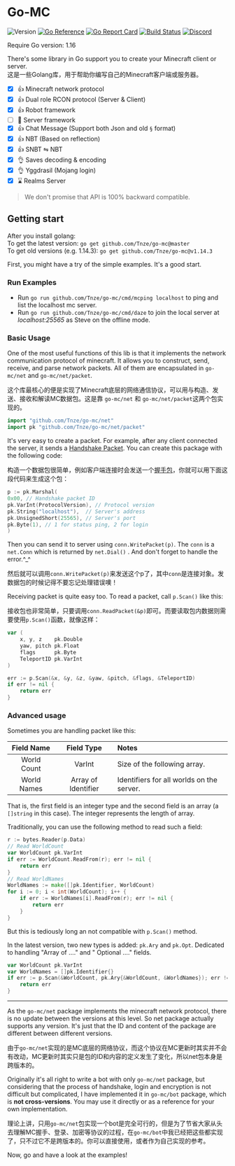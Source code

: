 # Go-MC

![Version](https://img.shields.io/badge/Minecraft-1.17.1-blue.svg)
[![Go Reference](https://pkg.go.dev/badge/github.com/Tnze/go-mc.svg)](https://pkg.go.dev/github.com/Tnze/go-mc)
[![Go Report Card](https://goreportcard.com/badge/github.com/Tnze/go-mc)](https://goreportcard.com/report/github.com/Tnze/go-mc)
[![Build Status](https://travis-ci.org/Tnze/go-mc.svg?branch=master)](https://travis-ci.org/Tnze/go-mc)
[![Discord](https://img.shields.io/discord/915805561138860063?label=Discord)](https://discord.gg/A4qh8BT8Ue)

Require Go version: 1.16

There's some library in Go support you to create your Minecraft client or server.  
这是一些Golang库，用于帮助你编写自己的Minecraft客户端或服务器。

- [x] 👍 Minecraft network protocol
- [x] 👍 Dual role RCON protocol (Server & Client)
- [x] 👍 Robot framework
- [ ] 🚧 Server framework
- [x] 👍 Chat Message (Support both Json and old `§` format)
- [x] 👍 NBT (Based on reflection)
- [x] 👍 SNBT ⇋ NBT
- [x] 👌 Saves decoding & encoding
- [x] 👌 Yggdrasil (Mojang login)
- [x] ⌛ Realms Server

> We don't promise that API is 100% backward compatible.

## Getting start 

After you install golang:  
To get the latest version: `go get github.com/Tnze/go-mc@master`  
To get old versions (e.g. 1.14.3): `go get github.com/Tnze/go-mc@v1.14.3`

First, you might have a try of the simple examples. It's a good start.

### Run Examples

- Run `go run github.com/Tnze/go-mc/cmd/mcping localhost` to ping and list the localhost mc server.
- Run `go run github.com/Tnze/go-mc/cmd/daze` to join the local server at *localhost:25565* as Steve on the offline mode.

### Basic Usage

One of the most useful functions of this lib is that it implements the network communication protocol of minecraft. It
allows you to construct, send, receive, and parse network packets. All of them are encapsulated in `go-mc/net`
and `go-mc/net/packet`.

这个库最核心的便是实现了Minecraft底层的网络通信协议，可以用与构造、发送、接收和解读MC数据包。这是靠 `go-mc/net` 和 `go-mc/net/packet`这两个包实现的。

```go
import "github.com/Tnze/go-mc/net"
import pk "github.com/Tnze/go-mc/net/packet"
```

It's very easy to create a packet. For example, after any client connected the server, it sends
a [Handshake Packet](https://wiki.vg/Protocol#Handshake). You can create this package with the following code:

构造一个数据包很简单，例如客户端连接时会发送一个[握手包](https://wiki.vg/Protocol#Handshake)，你就可以用下面这段代码来生成这个包：

```go
p := pk.Marshal(
0x00, // Handshake packet ID
pk.VarInt(ProtocolVersion), // Protocol version
pk.String("localhost"),  // Server's address
pk.UnsignedShort(25565), // Server's port
pk.Byte(1), // 1 for status ping, 2 for login
)
```

Then you can send it to server using `conn.WritePacket(p)`. The `conn` is a `net.Conn` which is returned by `net.Dial()`
. And don't forget to handle the error.^_^

然后就可以调用`conn.WritePacket(p)`来发送这个p了，其中`conn`是连接对象。发数据包的时候记得不要忘记处理错误噢！

Receiving packet is quite easy too. To read a packet, call `p.Scan()` like this:

接收包也非常简单，只要调用`conn.ReadPacket(&p)`即可。而要读取包内数据则需要使用`p.Scan()`函数，就像这样：

```go
var (
    x, y, z    pk.Double
    yaw, pitch pk.Float
    flags      pk.Byte
    TeleportID pk.VarInt
)

err := p.Scan(&x, &y, &z, &yaw, &pitch, &flags, &TeleportID)
if err != nil {
    return err
}
```

### Advanced usage

Sometimes you are handling packet like this:

| **Field Name** |     Field Type      | **Notes**                                 |
| :------------: | :-----------------: | :---------------------------------------- |
|  World Count   |       VarInt        | Size of the following array.              |
|  World Names   | Array of Identifier | Identifiers for all worlds on the server. |

That is, the first field is an integer type and the second field is an array (a `[]string` in this case). The integer
represents the length of array.

Traditionally, you can use the following method to read such a field:

```go
r := bytes.Reader(p.Data)
// Read WorldCount
var WorldCount pk.VarInt
if err := WorldCount.ReadFrom(r); err != nil {
    return err
}
// Read WorldNames
WorldNames := make([]pk.Identifier, WorldCount)
for i := 0; i < int(WorldCount); i++ {
    if err := WorldNames[i].ReadFrom(r); err != nil {
        return err
    }
}
```

But this is tediously long an not compatible with `p.Scan()` method.

In the latest version, two new types is added: `pk.Ary` and `pk.Opt`. Dedicated to handling "Array of ...." and "
Optional ...." fields.

```go
var WorldCount pk.VarInt
var WorldNames = []pk.Identifier{}
if err := p.Scan(&WorldCount, pk.Ary{&WorldCount, &WorldNames}); err != nil {
    return err
}
```

---

As the `go-mc/net` package implements the minecraft network protocol, there is no update between the versions at this
level. So net package actually supports any version. It's just that the ID and content of the package are different
between different versions.

由于`go-mc/net`实现的是MC底层的网络协议，而这个协议在MC更新时其实并不会有改动，MC更新时其实只是包的ID和内容的定义发生了变化，所以net包本身是跨版本的。

Originally it's all right to write a bot with only `go-mc/net` package, but considering that the process of handshake,
login and encryption is not difficult but complicated, I have implemented it in `go-mc/bot` package, which is **not
cross-versions**. You may use it directly or as a reference for your own implementation.

理论上讲，只用`go-mc/net`包实现一个bot是完全可行的，但是为了节省大家从头去理解MC握手、登录、加密等协议的过程，在`go-mc/bot`中我已经把这些都实现了，只不过它不是跨版本的。你可以直接使用，或者作为自己实现的参考。

Now, go and have a look at the examples!
